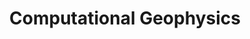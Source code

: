 ---
title: Computational Geophysics
class_code: GEO 441
semester_name: Spring 2025
semester_order: 6
order: 2
status: in-progress
downloads:
  - label: GEO 441 Notes
    url: /downloads/GEO%20441%20Notes.pdf
---